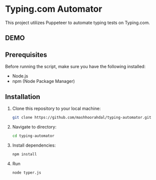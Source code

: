 # Typing.com Automator

This project utilizes Puppeteer to automate typing tests on Typing.com.

## DEMO

## Prerequisites

Before running the script, make sure you have the following installed:

- Node.js
- npm (Node Package Manager)

## Installation

1. Clone this repository to your local machine:

   ```bash
   git clone https://github.com/mashhoorahdal/typing-automator.git

   ```

2. Navigate to directory:

   ```bash
   cd typing-automator
   ```

3. Install dependencies:

   ```bash
   npm install

   ```

4. Run
   ```bash
   node typer.js
   ```
